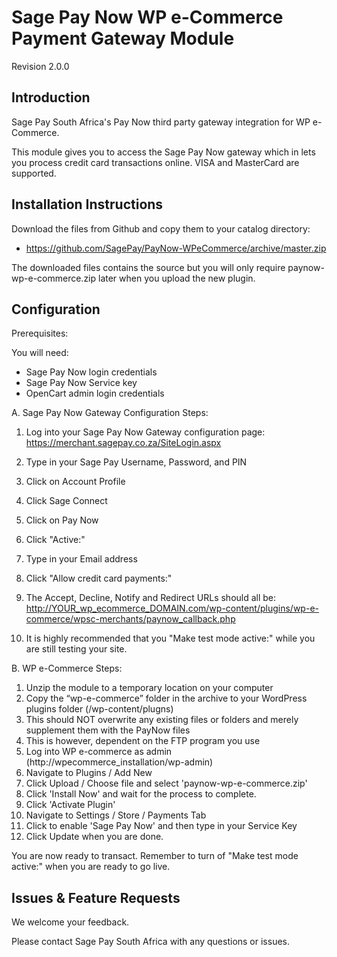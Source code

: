 Sage Pay Now WP e-Commerce Payment Gateway Module
=================================================

Revision 2.0.0

Introduction
------------

Sage Pay South Africa's Pay Now third party gateway integration for WP e-Commerce.

This module gives you to access the Sage Pay Now gateway which in lets you process credit card transactions online. VISA and MasterCard are supported.

Installation Instructions
-------------------------

Download the files from Github and copy them to your catalog directory:
* https://github.com/SagePay/PayNow-WPeCommerce/archive/master.zip

The downloaded files contains the source but you will only require paynow-wp-e-commerce.zip later when you upload the new plugin.

Configuration
-------------

Prerequisites:

You will need:
* Sage Pay Now login credentials
* Sage Pay Now Service key
* OpenCart admin login credentials

A. Sage Pay Now Gateway Configuration Steps:

1. Log into your Sage Pay Now Gateway configuration page:
	https://merchant.sagepay.co.za/SiteLogin.aspx
2. Type in your Sage Pay Username, Password, and PIN
2. Click on Account Profile
3. Click Sage Connect
4. Click on Pay Now
5. Click "Active:"
6. Type in your Email address
7. Click "Allow credit card payments:"

8. The Accept, Decline, Notify and Redirect URLs should all be:
	http://YOUR_wp_ecommerce_DOMAIN.com/wp-content/plugins/wp-e-commerce/wpsc-merchants/paynow_callback.php

9. It is highly recommended that you "Make test mode active:" while you are still testing your site.

B. WP e-Commerce Steps:

1. Unzip the module to a temporary location on your computer
2. Copy the “wp-e-commerce” folder in the archive to your WordPress plugins folder (/wp-content/plugns)
3. This should NOT overwrite any existing files or folders and merely supplement them with the PayNow files
4. This is however, dependent on the FTP program you use
5. Log into WP e-commerce as admin (http://wpecommerce_installation/wp-admin)
6. Navigate to Plugins / Add New
7. Click Upload / Choose file and select 'paynow-wp-e-commerce.zip'
8. Click 'Install Now' and wait for the process to complete.
9. Click 'Activate Plugin'
10. Navigate to Settings / Store / Payments Tab
11. Click to enable 'Sage Pay Now' and then type in your Service Key
12. Click Update when you are done.

You are now ready to transact. Remember to turn of "Make test mode active:" when you are ready to go live.

Issues & Feature Requests
-------------------------

We welcome your feedback.

Please contact Sage Pay South Africa with any questions or issues.
